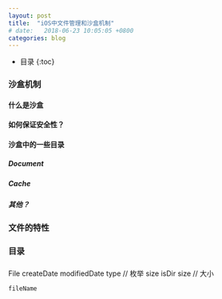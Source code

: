 ```yaml
---
layout: post
title:  "iOS中文件管理和沙盒机制"
# date:   2018-06-23 10:05:05 +0800
categories: blog
---
```


* 目录
{:toc}


### 沙盒机制
#### 什么是沙盒
#### 如何保证安全性？
#### 沙盒中的一些目录
##### Document
##### Cache
##### 其他？



### 文件的特性

### 目录

### 
File
    createDate
    modifiedDate
    type // 枚举
    size
    isDir
    size // 大小
    
    fileName
